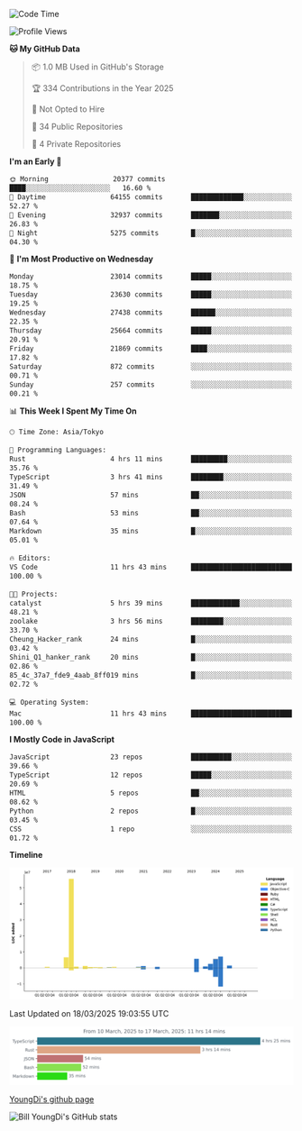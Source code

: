 <!--START_SECTION:waka-->
![Code Time](http://img.shields.io/badge/Code%20Time-1%2C258%20hrs%2054%20mins-blue)

![Profile Views](http://img.shields.io/badge/Profile%20Views-0-blue)

**🐱 My GitHub Data** 

> 📦 1.0 MB Used in GitHub's Storage 
 > 
> 🏆 334 Contributions in the Year 2025
 > 
> 🚫 Not Opted to Hire
 > 
> 📜 34 Public Repositories 
 > 
> 🔑 4 Private Repositories 
 > 
**I'm an Early 🐤** 

```text
🌞 Morning                20377 commits       ████░░░░░░░░░░░░░░░░░░░░░   16.60 % 
🌆 Daytime                64155 commits       █████████████░░░░░░░░░░░░   52.27 % 
🌃 Evening                32937 commits       ███████░░░░░░░░░░░░░░░░░░   26.83 % 
🌙 Night                  5275 commits        █░░░░░░░░░░░░░░░░░░░░░░░░   04.30 % 
```
📅 **I'm Most Productive on Wednesday** 

```text
Monday                   23014 commits       █████░░░░░░░░░░░░░░░░░░░░   18.75 % 
Tuesday                  23630 commits       █████░░░░░░░░░░░░░░░░░░░░   19.25 % 
Wednesday                27438 commits       ██████░░░░░░░░░░░░░░░░░░░   22.35 % 
Thursday                 25664 commits       █████░░░░░░░░░░░░░░░░░░░░   20.91 % 
Friday                   21869 commits       ████░░░░░░░░░░░░░░░░░░░░░   17.82 % 
Saturday                 872 commits         ░░░░░░░░░░░░░░░░░░░░░░░░░   00.71 % 
Sunday                   257 commits         ░░░░░░░░░░░░░░░░░░░░░░░░░   00.21 % 
```


📊 **This Week I Spent My Time On** 

```text
🕑︎ Time Zone: Asia/Tokyo

💬 Programming Languages: 
Rust                     4 hrs 11 mins       █████████░░░░░░░░░░░░░░░░   35.76 % 
TypeScript               3 hrs 41 mins       ████████░░░░░░░░░░░░░░░░░   31.49 % 
JSON                     57 mins             ██░░░░░░░░░░░░░░░░░░░░░░░   08.24 % 
Bash                     53 mins             ██░░░░░░░░░░░░░░░░░░░░░░░   07.64 % 
Markdown                 35 mins             █░░░░░░░░░░░░░░░░░░░░░░░░   05.01 % 

🔥 Editors: 
VS Code                  11 hrs 43 mins      █████████████████████████   100.00 % 

🐱‍💻 Projects: 
catalyst                 5 hrs 39 mins       ████████████░░░░░░░░░░░░░   48.21 % 
zoolake                  3 hrs 56 mins       ████████░░░░░░░░░░░░░░░░░   33.70 % 
Cheung_Hacker_rank       24 mins             █░░░░░░░░░░░░░░░░░░░░░░░░   03.42 % 
Shini_Q1_hanker_rank     20 mins             █░░░░░░░░░░░░░░░░░░░░░░░░   02.86 % 
85_4c_37a7_fde9_4aab_8ff019 mins             █░░░░░░░░░░░░░░░░░░░░░░░░   02.72 % 

💻 Operating System: 
Mac                      11 hrs 43 mins      █████████████████████████   100.00 % 
```

**I Mostly Code in JavaScript** 

```text
JavaScript               23 repos            ██████████░░░░░░░░░░░░░░░   39.66 % 
TypeScript               12 repos            █████░░░░░░░░░░░░░░░░░░░░   20.69 % 
HTML                     5 repos             ██░░░░░░░░░░░░░░░░░░░░░░░   08.62 % 
Python                   2 repos             █░░░░░░░░░░░░░░░░░░░░░░░░   03.45 % 
CSS                      1 repo              ░░░░░░░░░░░░░░░░░░░░░░░░░   01.72 % 
```



**Timeline**

![Lines of Code chart](https://raw.githubusercontent.com/Youngdi/Youngdi/master/assets/bar_graph.png)


 Last Updated on 18/03/2025 19:03:55 UTC
<!--END_SECTION:waka-->

![wakatime](./images/stat.svg)

[YoungDi's github page](https://youngdi.github.io)

![Bill YoungDi's GitHub stats](https://github-readme-stats.vercel.app/api?username=youngdi&count_private=true&show_icons=true)
